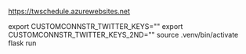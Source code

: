 https://twschedule.azurewebsites.net

export CUSTOMCONNSTR_TWITTER_KEYS=""
export CUSTOMCONNSTR_TWITTER_KEYS_2ND=""
source .venv/bin/activate
flask run

